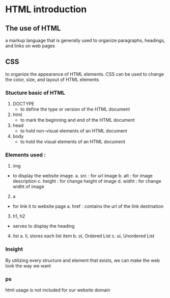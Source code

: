 # HTML introduction

## The use of HTML
a markup language that is generally used to organize paragraphs, headings, and links on web pages

 ## CSS
to organize the appearance of HTML elements. CSS can be used to change the color, size, and layout of HTML elements

### Stucture basic of HTML
1. DOCTYPE
   - to define the type or version of the HTML document
3. html
   - to mark the beginning and end of the HTML document
5. head
   - to hold non-visual elements of an HTML document
7. body
   - to hold the visual elements of an HTML document

### Elements used :
1. img
- to display the website image. 
a. src : for url image
b. alt : for image description
c. height : for change height of image
d. widht : for change widht of image
2. a
- for link it to website page
a. href : contains the url of the link destination
3. h1, h2
- serves to display the heading
4. list
a. li, stores each list item
b. ol, Ordered List
c. ui, Unordered List

  ### Insight
  By utilizing every structure and element that exists, we can make the web look the way we want

  ### ps
  html usage is not included for our website domain
  
           



